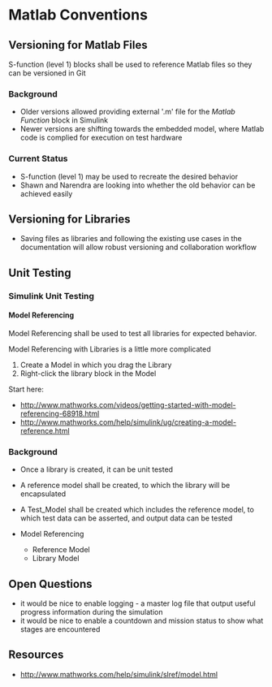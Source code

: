# Matlab Conventions

## Versioning for Matlab Files
S-function (level 1) blocks shall be used to reference Matlab files so they can be versioned in Git

### Background
- Older versions allowed providing external '.m' file for the *Matlab Function* block in Simulink
- Newer versions are shifting towards the embedded model, where Matlab code is complied for execution on test hardware

### Current Status
- S-function (level 1) may be used to recreate the desired behavior
- Shawn and Narendra are looking into whether the old behavior can be achieved easily

## Versioning for Libraries
- Saving files as libraries and following the existing use cases in the documentation will allow robust versioning and collaboration workflow

## Unit Testing
### Simulink Unit Testing
#### Model Referencing
Model Referencing shall be used to test all libraries for expected behavior. 

Model Referencing with Libraries is a little more complicated

1. Create a Model in which you drag the Library
2. Right-click the library block in the Model 

Start here:
- http://www.mathworks.com/videos/getting-started-with-model-referencing-68918.html
- http://www.mathworks.com/help/simulink/ug/creating-a-model-reference.html 

### Background
- Once a library is created, it can be unit tested
- A reference model shall be created, to which the library will be encapsulated
- A Test_Model shall be created which includes the reference model, to which test data can be asserted, and output data can be tested

- Model Referencing
    - Reference Model
    - Library Model

## Open Questions
- it would be nice to enable logging - a master log file that output useful progress information during the simulation
- it would be nice to enable a countdown and mission status to show what stages are encountered


## Resources
- http://www.mathworks.com/help/simulink/slref/model.html
